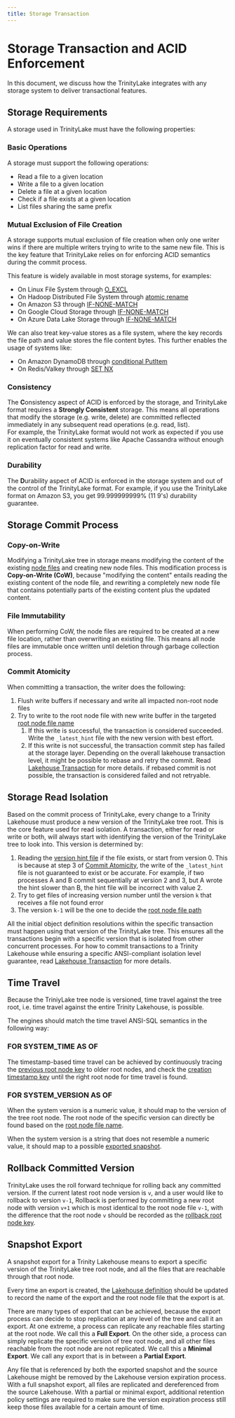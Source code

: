 ```yaml
---
title: Storage Transaction
---
```


# Storage Transaction and ACID Enforcement

In this document, we discuss how the TrinityLake integrates with any storage system 
to deliver transactional features.

## Storage Requirements

A storage used in TrinityLake must have the following properties:

### Basic Operations

A storage must support the following operations:

- Read a file to a given location
- Write a file to a given location
- Delete a file at a given location
- Check if a file exists at a given location
- List files sharing the same prefix

### Mutual Exclusion of File Creation

A storage supports mutual exclusion of file creation when only one writer wins if there are multiple writers
trying to write to the same new file.
This is the key feature that TrinityLake relies on for enforcing ACID semantics during the commit process.

This feature is widely available in most storage systems, for examples:

- On Linux File System through [O_EXCL](https://linux.die.net/man/2/open)
- On Hadoop Distributed File System through [atomic rename](https://hadoop.apache.org/docs/stable/hadoop-project-dist/hadoop-common/filesystem/filesystem.html#boolean_rename.28Path_src.2C_Path_d.29)
- On Amazon S3 through [IF-NONE-MATCH](https://docs.aws.amazon.com/AmazonS3/latest/API/API_PutObject.html#API_PutObject_RequestSyntax)
- On Google Cloud Storage through [IF-NONE-MATCH](https://cloud.google.com/storage/docs/xml-api/reference-headers#ifnonematch)
- On Azure Data Lake Storage through [IF-NONE-MATCH](https://learn.microsoft.com/en-us/rest/api/storageservices/specifying-conditional-headers-for-blob-service-operations)


We can also treat key-value stores as a file system, where the key records the file path and value stores the file content bytes.
This further enables the usage of systems like:

- On Amazon DynamoDB through [conditional PutItem](https://docs.aws.amazon.com/amazondynamodb/latest/APIReference/API_PutItem.html)
- On Redis/Valkey through [SET NX](https://valkey.io/commands/set/)

### Consistency

The **C**onsistency aspect of ACID is enforced by the storage, and TrinityLake format requires a **Strongly Consistent** storage.
This means all operations that modify the storage (e.g. write, delete) are committed reflected immediately in any 
subsequent read operations (e.g. read, list).   
For example, the TrinityLake format would not work as expected if you use it on eventually consistent systems like 
Apache Cassandra without enough replication factor for read and write.

### Durability

The **D**urability aspect of ACID is enforced in the storage system and out of the control of the TrinityLake format.
For example, if you use the TrinityLake format on Amazon S3, you get 99.999999999% (11 9's) durability guarantee.

## Storage Commit Process

### Copy-on-Write

Modifying a TrinityLake tree in storage means modifying the content of the existing [node files](./storage-layout) and creating new node files.
This modification process is **Copy-on-Write (CoW)**, because "modifying the content" entails reading the existing content of the node file,
and rewriting a completely new node file that contains potentially parts of the existing content plus the updated content.

### File Immutability

When performing CoW, the node files are required to be created at a new file location, rather than overwriting an existing file.
This means all node files are immutable once written until deletion through garbage collection process.

### Commit Atomicity

When committing a transaction, the writer does the following:

1. Flush write buffers if necessary and write all impacted non-root node files
2. Try to write to the root node file with new write buffer in the targeted [root node file name](#root-node-file-name)
    1. If this write is successful, the transaction is considered succeeded. Write the `_latest_hint` file with the new version with best effort.
    2. If this write is not successful, the transaction commit step has failed at the storage layer. Depending on the overall lakehouse transaction
        level, it might be possible to rebase and retry the commit. Read [Lakehouse Transaction](./lakehouse-transaction) for more details.
        if rebased commit is not possible, the transaction is considered failed and not retryable.

## Storage Read Isolation

Based on the commit process of TrinityLake, every change to a Trinity Lakehouse must produce a new version of the TrinityLake tree root.
This is the core feature used for read isolation.
A transaction, either for read or write or both, will always start with identifying the version of the TrinityLake tree 
to look into. This version is determined by:

1. Reading the [version hint file](./storage-location.md#root-node-latest-version-hint-file-path) if the file exists, or start from version 0.
    This is because at step 3 of [Commit Atomicity](#commit-atomicity), the write of the `_latest_hint` file is not guaranteed to exist or be accurate.
    For example, if two processes A and B commit sequentially at version 2 and 3, but A wrote the hint slower than B,
    the hint file will be incorrect with value 2.
2. Try to get files of increasing version number until the version `k` that receives a file not found error
3. The version `k-1` will be the one to decide the [root node file path](./storage-location.md#root-node-file-path)

All the initial object definition resolutions within the specific transaction must happen using that version of the TrinityLake tree.
This ensures all the transactions begin with a specific version that is isolated from other concurrent processes.
For how to commit transactions to a Trinity Lakehouse while ensuring a specific ANSI-compliant isolation level guarantee, 
read [Lakehouse Transaction](./lakehouse-transaction) for more details.

## Time Travel

Because the TriniyLake tree node is versioned, time travel against the tree root, 
i.e. time travel against the entire Trinity Lakehouse, is possible.

The engines should match the time travel ANSI-SQL semantics in the following way:

### FOR SYSTEM_TIME AS OF

The timestamp-based time travel can be achieved by continuously tracing the [previous root node key](./key-encoding.md#previous-root-node-key) 
to older root nodes, and check the [creation timestamp key](./key-encoding.md#creation-timestamp-key) until the right root
node for time travel is found.

### FOR SYSTEM_VERSION AS OF

When the system version is a numeric value, it should map to the version of the tree root node.
The root node of the specific version can directly be found based on the [root node file name](#root-node-file-name).

When the system version is a string that does not resemble a numeric value, it should map to a possible [exported snapshot](#snapshot-export).

## Rollback Committed Version

TrinityLake uses the roll forward technique for rolling back any committed version.
If the current latest root node version is `v`, and a user would like to rollback to version `v-1`,
Rollback is performed by committing a new root node with version `v+1` which is most identical to the root node file `v-1`,
with the difference that the root node `v` should be recorded as the [rollback root node key](./key-encoding.md#rollback-root-node-key).

## Snapshot Export

A snapshot export for a Trinity Lakehouse means to export a specific version of the TrinityLake tree root node,
and all the files that are reachable through that root node.

Every time an export is created, the [Lakehouse definition](definitions/lakehouse.md) should be updated to record the name of the export
and the root node file that the export is at.

There are many types of export that can be achieved, because the export process can decide to stop replication
at any level of the tree and call it an export.
At one extreme, a process can replicate any reachable files starting at the root node. We call this a **Full Export**.
On the other side, a process can simply replicate the specific version of tree root node, 
and all other files reachable from the root node are not replicated. We call this a **Minimal Export**.
We call any export that is in between a **Partial Export**.

Any file that is referenced by both the exported snapshot and the source Lakehouse might be removed by the 
Lakehouse version expiration process.
With a full snapshot export, all files are replicated and dereferenced from the source Lakehouse.
With a partial or minimal export, additional retention policy settings are required to make sure the
version expiration process still keep those files available for a certain amount of time.
